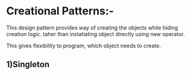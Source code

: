 # Creational Patterns:-
This design pattern provides way of creating the objects while hiding creation logic. taher than instatiating object directly using new operator.<br>

This gives flexibility to program, which object needs to create.

## 1)Singleton
